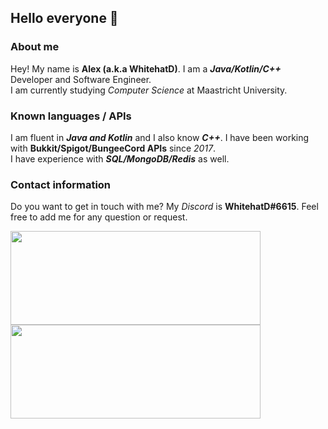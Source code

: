 ## Hello everyone 👋


### About me
Hey! My name is **Alex (a.k.a WhitehatD)**. I am a ***Java/Kotlin/C++*** Developer and Software Engineer. \
I am currently studying *Computer Science* at Maastricht University.


### Known languages / APIs
I am fluent in ***Java and Kotlin*** and I also know ***C++***. I have been working with **Bukkit/Spigot/BungeeCord APIs** since *2017*.\
I have experience with ***SQL/MongoDB/Redis*** as well.

### Contact information
Do you want to get in touch with me? My *Discord* is **WhitehatD#6615**. Feel free to add me for any question or request.


<a href="https://github.com/whitehatd">
  <img align="center" width="400" height="150" src="https://github-readme-stats.vercel.app/api?username=whitehatd&show_icons=true&theme=react&count_private=true&include_all_commits=true&custom_title=My GitHub Stats" />
</a>
<a href="https://github.com/whitehatd">
  <img align="center" width="400" height="150" src="https://github-readme-stats.vercel.app/api/top-langs/?username=whitehatd&theme=react&include_all_commits=true" />
</a>
